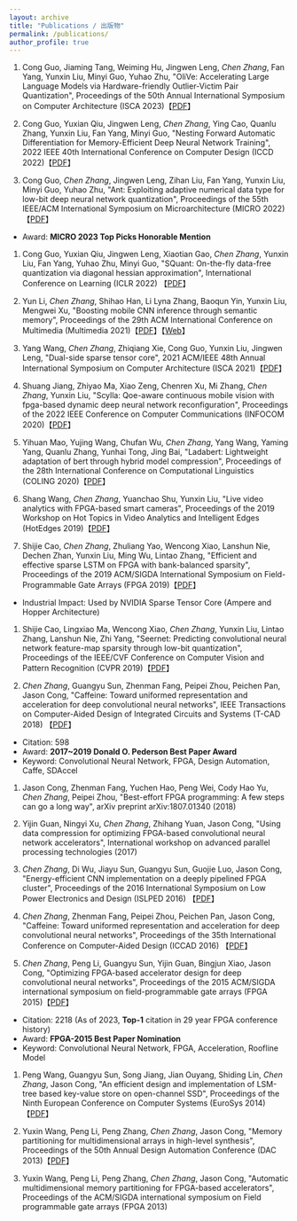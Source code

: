 ```yaml
---
layout: archive
title: "Publications / 出版物"
permalink: /publications/
author_profile: true
---
```

1. Cong Guo, Jiaming Tang, Weiming Hu, Jingwen Leng, *Chen Zhang*, Fan Yang, Yunxin Liu, Minyi Guo, Yuhao Zhu, "OliVe: Accelerating Large Language Models via Hardware-friendly Outlier-Victim Pair Quantization", Proceedings of the 50th Annual International Symposium on Computer Architecture (ISCA 2023)【[PDF](https://zhacmsra.github.io//files/2023-ISCA.pdf)】

1. Cong Guo, Yuxian Qiu, Jingwen Leng, *Chen Zhang*, Ying Cao, Quanlu Zhang, Yunxin Liu, Fan Yang, Minyi Guo, "Nesting Forward Automatic Differentiation for Memory-Efficient Deep Neural Network Training", 2022 IEEE 40th International Conference on Computer Design (ICCD 2022)【[PDF](https://zhacmsra.github.io//files/2022-ICCD.pdf)】

1. Cong Guo, *Chen Zhang*, Jingwen Leng, Zihan Liu, Fan Yang, Yunxin Liu, Minyi Guo, Yuhao Zhu, "Ant: Exploiting adaptive numerical data type for low-bit deep neural network quantization", Proceedings of the 55th IEEE/ACM International Symposium on Microarchitecture (MICRO 2022)【[PDF](https://zhacmsra.github.io//files/2022-MICRO.pdf)】
  * Award: **MICRO 2023 Top Picks Honorable Mention**

1. Cong Guo, Yuxian Qiu, Jingwen Leng, Xiaotian Gao, *Chen Zhang*, Yunxin Liu, Fan Yang, Yuhao Zhu, Minyi Guo, "SQuant: On-the-fly data-free quantization via diagonal hessian approximation", International Conference on Learning (ICLR 2022) 【[PDF](https://zhacmsra.github.io//files/2022-ICLR.pdf)】

1. Yun Li, *Chen Zhang*, Shihao Han, Li Lyna Zhang, Baoqun Yin, Yunxin Liu, Mengwei Xu, "Boosting mobile CNN inference through semantic memory", Proceedings of the 29th ACM International Conference on Multimedia (Multimedia 2021)【[PDF](https://zhacmsra.github.io//files/2021-ACMMultimedia.pdf)】【[Web](https://mp.weixin.qq.com/s/Lk3Y3rH8NuQwUbdagNOE6Q)】

1. Yang Wang, *Chen Zhang*, Zhiqiang Xie, Cong Guo, Yunxin Liu, Jingwen Leng, "Dual-side sparse tensor core", 2021 ACM/IEEE 48th Annual International Symposium on Computer Architecture (ISCA 2021)【[PDF](https://zhacmsra.github.io//files/2021-ISCA.pdf)】

1. Shuang Jiang, Zhiyao Ma, Xiao Zeng, Chenren Xu, Mi Zhang, *Chen Zhang*, Yunxin Liu, "Scylla: Qoe-aware continuous mobile vision with fpga-based dynamic deep neural network reconfiguration", Proceedings of the 2022 IEEE Conference on Computer Communications (INFOCOM 2020)【[PDF](https://zhacmsra.github.io//files/2020-INFOCOM.pdf)】

1. Yihuan Mao, Yujing Wang, Chufan Wu, *Chen Zhang*, Yang Wang, Yaming Yang, Quanlu Zhang, Yunhai Tong, Jing Bai, "Ladabert: Lightweight adaptation of bert through hybrid model compression", Proceedings of the 28th International Conference on Computational Linguistics (COLING 2020)【[PDF](https://zhacmsra.github.io//files/2020-COLING.pdf)】

1. Shang Wang, *Chen Zhang*, Yuanchao Shu, Yunxin Liu, "Live video analytics with FPGA-based smart cameras", Proceedings of the 2019 Workshop on Hot Topics in Video Analytics and Intelligent Edges (HotEdges 2019)【[PDF](https://zhacmsra.github.io//files/2019-HotEdge.pdf)】

1. Shijie Cao, *Chen Zhang*, Zhuliang Yao, Wencong Xiao, Lanshun Nie, Dechen Zhan, Yunxin Liu, Ming Wu, Lintao Zhang, "Efficient and effective sparse LSTM on FPGA with bank-balanced sparsity", Proceedings of the 2019 ACM/SIGDA International Symposium on Field-Programmable Gate Arrays (FPGA 2019)【[PDF](https://zhacmsra.github.io//files/2019-FPGA.pdf)】
  * Industrial Impact: Used by NVIDIA Sparse Tensor Core (Ampere and Hopper Architecture)

1. Shijie Cao, Lingxiao Ma, Wencong Xiao, *Chen Zhang*, Yunxin Liu, Lintao Zhang, Lanshun Nie, Zhi Yang, "Seernet: Predicting convolutional neural network feature-map sparsity through low-bit quantization", Proceedings of the IEEE/CVF Conference on Computer Vision and Pattern Recognition (CVPR 2019)【[PDF](https://zhacmsra.github.io//files/2019-CVPR.pdf)】

1. *Chen Zhang*, Guangyu Sun, Zhenman Fang, Peipei Zhou, Peichen Pan, Jason Cong, "Caffeine: Toward uniformed representation and acceleration for deep convolutional neural networks", IEEE Transactions on Computer-Aided Design of Integrated Circuits and Systems (T-CAD 2018) 【[PDF](https://zhacmsra.github.io//files/TCAD-2018.pdf)】
  * Citation: 598
  * Award: **2017~2019 Donald O. Pederson Best Paper Award**
  * Keyword: Convolutional Neural Network, FPGA, Design Automation, Caffe, SDAccel

1. Jason Cong, Zhenman Fang, Yuchen Hao, Peng Wei, Cody Hao Yu, *Chen Zhang*, Peipei Zhou, "Best-effort FPGA programming: A few steps can go a long way", arXiv preprint arXiv:1807.01340 (2018)

1. Yijin Guan, Ningyi Xu, *Chen Zhang*, Zhihang Yuan, Jason Cong, "Using data compression for optimizing FPGA-based convolutional neural network accelerators", International workshop on advanced parallel processing technologies (2017)

1. *Chen Zhang*, Di Wu, Jiayu Sun, Guangyu Sun, Guojie Luo, Jason Cong, "Energy-efficient CNN implementation on a deeply pipelined FPGA cluster", Proceedings of the 2016 International Symposium on Low Power Electronics and Design (ISLPED 2016) 【[PDF](https://zhacmsra.github.io//files/2016-ISLPED.pdf)】

1. *Chen Zhang*, Zhenman Fang, Peipei Zhou, Peichen Pan, Jason Cong, "Caffeine: Toward uniformed representation and acceleration for deep convolutional neural networks", Proceedings of the 35th International Conference on Computer-Aided Design (ICCAD 2016) 【[PDF](https://zhacmsra.github.io//files/2016-ICCAD.pdf)】

1. *Chen Zhang*, Peng Li, Guangyu Sun, Yijin Guan, Bingjun Xiao, Jason Cong, "Optimizing FPGA-based accelerator design for deep convolutional neural networks", Proceedings of the 2015 ACM/SIGDA international symposium on field-programmable gate arrays (FPGA 2015)【[PDF](https://zhacmsra.github.io//files/2015-FPGA.pdf)】
  * Citation: 2218 (As of 2023, **Top-1** citation in 29 year FPGA conference history)
  * Award: **FPGA-2015 Best Paper Nomination**
  * Keyword: Convolutional Neural Network, FPGA, Acceleration, Roofline Model 

1. Peng Wang, Guangyu Sun, Song Jiang, Jian Ouyang, Shiding Lin, *Chen Zhang*, Jason Cong, "An efficient design and implementation of LSM-tree based key-value store on open-channel SSD", Proceedings of the Ninth European Conference on Computer Systems (EuroSys 2014)【[PDF](https://zhacmsra.github.io//files/2014-Eurosys.pdf)】

1. Yuxin Wang, Peng Li, Peng Zhang, *Chen Zhang*, Jason Cong, "Memory partitioning for multidimensional arrays in high-level synthesis", Proceedings of the 50th Annual Design Automation Conference (DAC 2013)【[PDF](https://zhacmsra.github.io//files/2013-DAC.pdf)】

1. Yuxin Wang, Peng Li, Peng Zhang, *Chen Zhang*, Jason Cong, "Automatic multidimensional memory partitioning for FPGA-based accelerators", Proceedings of the ACM/SIGDA international symposium on Field programmable gate arrays (FPGA 2013)

<!-- the following thing is used to link the markdown file in /publications/ folder

{% if author.googlescholar %}
  You can also find my articles on <u><a href="{{author.googlescholar}}">my Google Scholar profile</a>.</u>
{% endif %}

{% include base_path %}

{% for post in site.publications reversed %}
  {% include archive-single.html %}
{% endfor %}
-->
